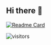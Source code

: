 ## Hi there 👋

[![Readme Card](https://github-readme-stats.vercel.app/api/pin/?username=Rich-Liuxf&repo=CROlordCloudNative)](https://github.com/anuraghazra/github-readme-stats)

![visitors](https://visitor-badge.glitch.me/badge?page_id=Rich-Liuxf&left_color=＃808080&right_color=＃006400)

<!--
**Rich-Liuxf/Rich-Liuxf** is a ✨ _special_ ✨ repository because its `README.md` (this file) appears on your GitHub profile.

Here are some ideas to get you started:

- 🔭 I’m currently working on ...
- 🌱 I’m currently learning ...
- 👯 I’m looking to collaborate on ...
- 🤔 I’m looking for help with ...
- 💬 Ask me about ...
- 📫 How to reach me: ...
- 😄 Pronouns: ...
- ⚡ Fun fact: ...
-->
